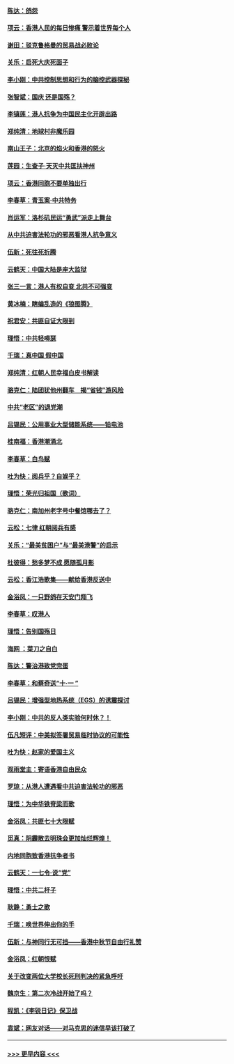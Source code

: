 #### [陈达：鸽怨](../pages/nsc993/n11561879.md?t=10022011) 
#### [项云：香港人民的每日惨痛  警示着世界每个人](../pages/nsc993/n11559273.md?t=10022011) 
#### [谢田：驳克鲁格曼的贸易战必败论](../pages/nsc993/n11555840.md?t=10022011) 
#### [关乐：启死大庆死面子](../pages/nsc993/n11556823.md?t=10022011) 
#### [李小刚：中共控制思想和行为的脑控武器探秘](../pages/nsc993/n11556776.md?t=10022011) 
#### [张智斌：国庆  还是国殇？](../pages/nsc993/n11556617.md?t=10022011) 
#### [李镇莲：港人抗争为中国民主化开辟出路](../pages/nsc993/n11556570.md?t=10022011) 
#### [郑纯清：地球村非魔乐园](../pages/nsc993/n11555415.md?t=10022011) 
#### [南山王子：北京的焰火和香港的怒火](../pages/nsc993/n11555318.md?t=10022011) 
#### [莲园：生查子·天灭中共匡扶神州](../pages/nsc993/n11555302.md?t=10022011) 
#### [项云：香港同胞不要单独出行](../pages/nsc993/n11555276.md?t=10022011) 
#### [李春草：青玉案‧中共特务](../pages/nsc993/n11552356.md?t=10022011) 
#### [肖运军：洛杉矶民运“勇武”派走上舞台](../pages/nsc993/n11551595.md?t=10022011) 
#### [从中共迫害法轮功的邪恶看港人抗争意义](../pages/nsc993/n11540858.md?t=10022011) 
#### [伍新：死往死折腾](../pages/nsc993/n11550174.md?t=10022011) 
#### [云鹤天：中国大陆是座大监狱](../pages/nsc993/n11550155.md?t=10022011) 
#### [张三一言：港人有权自变 北共不可强变](../pages/nsc993/n11550132.md?t=10022011) 
#### [黄冰楠：瞎编乱造的《狼图腾》](../pages/nsc993/n11550082.md?t=10022011) 
#### [祝君安：共匪自证大限到](../pages/nsc993/n11550041.md?t=10022011) 
#### [理悟：中共轻嘚瑟](../pages/nsc993/n11547978.md?t=10022011) 
#### [千瑞：真中国 假中国](../pages/nsc993/n11547865.md?t=10022011) 
#### [郑纯清：红朝人民幸福白皮书解读](../pages/nsc993/n11547499.md?t=10022011) 
#### [骆克仁：陆团犹他州翻车　揭“省钱”游风险](../pages/nsc993/n11546977.md?t=10022011) 
#### [中共“老区”的退党潮](../pages/nsc993/n11545995.md?t=10022011) 
#### [吕锡民：公用事业大型储能系统——铅电池](../pages/nsc993/n11545701.md?t=10022011) 
#### [桂南福：香港潮涌北](../pages/nsc993/n11545682.md?t=10022011) 
#### [李春草：白鸟赋](../pages/nsc993/n11545663.md?t=10022011) 
#### [吐为快：阅兵乎？自娱乎？](../pages/nsc993/n11545625.md?t=10022011) 
#### [理悟：荣光归祖国（歌词）](../pages/nsc993/n11545616.md?t=10022011) 
#### [骆克仁：南加州老字号中餐馆哪去了？](../pages/nsc993/n11545120.md?t=10022011) 
#### [云松：七律 红朝阅兵有感](../pages/nsc993/n11542394.md?t=10022011) 
#### [关乐：“最美贫困户”与“最美港警”的启示](../pages/nsc993/n11542252.md?t=10022011) 
#### [杜彼得：愁多梦不成 愿随孤月影](../pages/nsc993/n11540296.md?t=10022011) 
#### [云松：香江浩歌集——献给香港反送中](../pages/nsc993/n11540149.md?t=10022011) 
#### [金浴凤：一只野鸽在天安门翔飞](../pages/nsc993/n11540280.md?t=10022011) 
#### [李春草：叹港人](../pages/nsc993/n11540119.md?t=10022011) 
#### [理悟：告别国殇日](../pages/nsc993/n11539610.md?t=10022011) 
#### [海网 ：菜刀之自白](../pages/nsc993/n11539597.md?t=10022011) 
#### [陈达：警治港致党完蛋](../pages/nsc993/n11538127.md?t=10022011) 
#### [李春草：和蔡奇送“十·一 ”](../pages/nsc993/n11537810.md?t=10022011) 
#### [吕锡民：增强型地热系统（EGS）的诱震探讨](../pages/nsc993/n11537765.md?t=10022011) 
#### [李小刚：中共的反人类实验何时休？！](../pages/nsc993/n11537669.md?t=10022011) 
#### [伍凡短评：中美拟签署贸易临时协议的可能性](../pages/nsc993/n11536773.md?t=10022011) 
#### [吐为快：赵家的爱国主义](../pages/nsc993/n11536750.md?t=10022011) 
#### [观雨堂主：寄语香港自由民众](../pages/nsc993/n11536735.md?t=10022011) 
#### [罗琼：从港人遭遇看中共迫害法轮功的邪恶](../pages/nsc993/n11507862.md?t=10022011) 
#### [理悟：为中华铁脊梁而歌](../pages/nsc993/n11534458.md?t=10022011) 
#### [金浴凤：共匪七十大限赋](../pages/nsc993/n11534434.md?t=10022011) 
#### [觅真：阴霾散去明珠会更加灿烂辉煌！](../pages/nsc993/n11531858.md?t=10022011) 
#### [内地同胞致香港抗争者书](../pages/nsc993/n11531645.md?t=10022011) 
#### [云鹤天：一七令‧说“党”](../pages/nsc993/n11529099.md?t=10022011) 
#### [理悟：中共二杆子](../pages/nsc993/n11529046.md?t=10022011) 
#### [耿静：勇士之歌](../pages/nsc993/n11527562.md?t=10022011) 
#### [千瑞：唤世界伸出你的手](../pages/nsc993/n11526942.md?t=10022011) 
#### [伍新：与神同行无可挡——香港中秋节自由行礼赞](../pages/nsc993/n11526801.md?t=10022011) 
#### [金浴凤：红朝恨赋](../pages/nsc993/n11524312.md?t=10022011) 
#### [关于改变两位大学校长死刑判决的紧急呼吁](../pages/nsc993/n11524103.md?t=10022011) 
#### [魏京生：第二次冷战开始了吗？](../pages/nsc993/n11524023.md?t=10022011) 
#### [程凯：《李锐日记》保卫战](../pages/nsc993/n11522922.md?t=10022011) 
#### [袁斌：网友对话——对马克思的迷信早该打破了](../pages/nsc993/n11522561.md?t=10022011) 

----
#### [ >>> 更早内容 <<< ](../indexes/nsc993-earlier.md)
